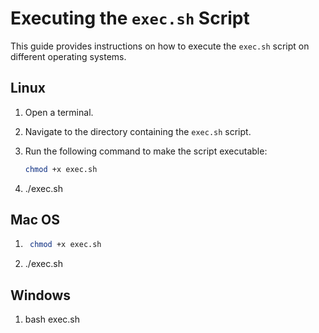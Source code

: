 # Executing the `exec.sh` Script

This guide provides instructions on how to execute the `exec.sh` script on different operating systems.

## Linux

1. Open a terminal.

2. Navigate to the directory containing the `exec.sh` script.

3. Run the following command to make the script executable:
   ```sh
   chmod +x exec.sh

4. ./exec.sh

## Mac OS

1. ```sh
    chmod +x exec.sh
2. ./exec.sh


## Windows

1. bash exec.sh
